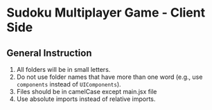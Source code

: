 # Sudoku Multiplayer Game - Client Side

## General Instruction

1. All folders will be in small letters.
2. Do not use folder names that have more than one word (e.g., use `components` instead of `UIComponents`).
3. Files should be in camelCase except main.jsx file
4. Use absolute imports instead of relative imports.
